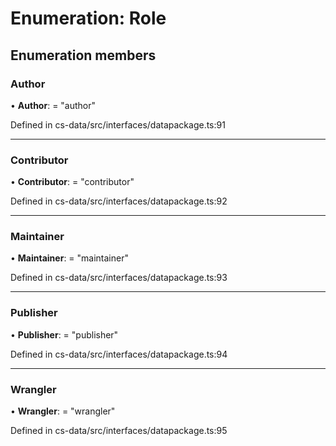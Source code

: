 # Enumeration: Role

## Enumeration members

###  Author

• **Author**: = "author"

Defined in cs-data/src/interfaces/datapackage.ts:91

___

###  Contributor

• **Contributor**: = "contributor"

Defined in cs-data/src/interfaces/datapackage.ts:92

___

###  Maintainer

• **Maintainer**: = "maintainer"

Defined in cs-data/src/interfaces/datapackage.ts:93

___

###  Publisher

• **Publisher**: = "publisher"

Defined in cs-data/src/interfaces/datapackage.ts:94

___

###  Wrangler

• **Wrangler**: = "wrangler"

Defined in cs-data/src/interfaces/datapackage.ts:95
